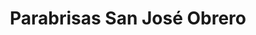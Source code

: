 ---
title: "Parabrisas San José Obrero"
url: /posadas/parabrisas-san-jose-obrero/
shop: Autoteile
---